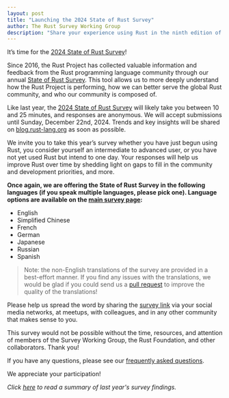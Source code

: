 ```yaml
---
layout: post
title: "Launching the 2024 State of Rust Survey"
author: The Rust Survey Working Group
description: "Share your experience using Rust in the ninth edition of the State of Rust Survey"
---
```


It’s time for the [2024 State of Rust Survey][survey-link]!

Since 2016, the Rust Project has collected valuable information and feedback from the Rust programming language community through our annual [State of Rust Survey][survey-link]. This tool allows us to more deeply understand how the Rust Project is performing, how we can better serve the global Rust community, and who our community is composed of.

Like last year, the [2024 State of Rust Survey][survey-link] will likely take you between 10 and 25 minutes, and responses are anonymous. We will accept submissions until Sunday, December 22nd, 2024. Trends and key insights will be shared on [blog.rust-lang.org](https://blog.rust-lang.org) as soon as possible.

We invite you to take this year’s survey whether you have just begun using Rust, you consider yourself an intermediate to advanced user, or you have not yet used Rust but intend to one day. Your responses will help us improve Rust over time by shedding light on gaps to fill in the community and development priorities, and more.

**Once again, we are offering the State of Rust Survey in the following languages (if you speak multiple languages, please pick one). Language options are available on the [main survey page][survey-link]:**
- English
- Simplified Chinese
- French
- German
- Japanese
- Russian
- Spanish

> Note: the non-English translations of the survey are provided in a best-effort manner. If you find any issues with the
> translations, we would be glad if you could send us a [pull request](https://github.com/rust-lang/surveys/tree/main/surveys/2024-annual-survey/translations) to improve the quality of the translations!

Please help us spread the word by sharing the [survey link][survey-link] via your social media networks, at meetups, with colleagues, and in any other community that makes sense to you.

This survey would not be possible without the time, resources, and attention of members of the Survey Working Group, the Rust Foundation, and other collaborators. Thank you!

If you have any questions, please see our [frequently asked questions](https://github.com/rust-lang/surveys/blob/main/documents/Community-Survey-FAQ.md).

We appreciate your participation!

_Click [here][last-survey-link] to read a summary of last year's survey findings._

[survey-link]: TODO
[last-survey-link]: https://blog.rust-lang.org/2024/02/19/2023-Rust-Annual-Survey-2023-results.html
